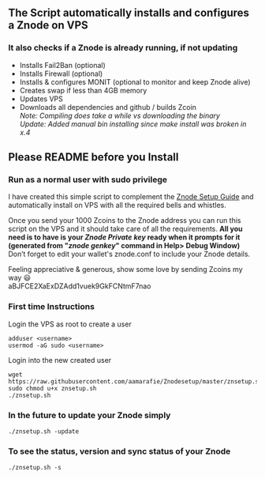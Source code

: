 ## **The Script automatically installs and configures a Znode on VPS**
### **It also checks if a Znode is already running, if not updating**

* Installs Fail2Ban (optional)
* Installs Firewall (optional)
* Installs & configures MONIT (optional to monitor and keep Znode alive)
* Creates swap if less than 4GB memory
* Updates VPS
* Downloads all dependencies and github / builds Zcoin<br/>
  _Note: Compiling does take a while vs downloading the binary_<br/>
  _Update: Added manual bin installing since make install was broken in x.4_


## **Please README before you Install**
### **Run as a normal user with sudo privilege**

I have created this simple script to complement the [Znode Setup Guide](https://zcoin.io/zcoin-znode-setup-guide/) and automatically install on VPS with all the required bells and whistles. <br/>

Once you send your 1000 Zcoins to the Znode address you can run this script on the VPS and it should take care of all the requirements. **All you need is to have is your _Znode Private key_ ready when it prompts for it <br/>**
**(generated from "_znode genkey_" command in Help> Debug Window)<br/>**
Don’t forget to edit your wallet's znode.conf to include your Znode details.

Feeling appreciative & generous, show some love by sending Zcoins my way :smiley:<br/>
aBJFCE2XaExDZAdd1vuek9GkFCNtmF7nao


### **First time Instructions**
Login the VPS as root to create a user
```
adduser <username>
usermod -aG sudo <username>
```
Login into the new created user
```
wget https://raw.githubusercontent.com/aamarafie/Znodesetup/master/znsetup.sh
sudo chmod u+x znsetup.sh
./znsetup.sh
```
### **In the future to update your Znode simply**
```
./znsetup.sh -update
```

### **To see the status, version and sync status of your Znode**
```
./znsetup.sh -s
```

